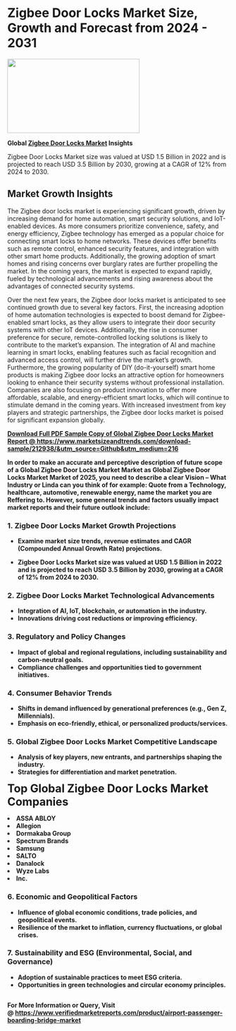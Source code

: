 <H1>Zigbee Door Locks Market Size, Growth and Forecast from 2024 - 2031</H1><img class="aligncenter size-medium wp-image-584254" src="https://thirdeyenews.in/wp-content/uploads/2024/09/Global-Market-Research-300x168.jpeg" alt="" width="300" height="168" /><p><strong>Global&nbsp;<a href="https://www.marketsizeandtrends.com/download-sample/212938/&amp;utm_source=Github&utm_medium=216">Zigbee Door Locks Market</a> Insights</strong></p><p>Zigbee Door Locks Market size was valued at USD 1.5 Billion in 2022 and is projected to reach USD 3.5 Billion by 2030, growing at a CAGR of 12% from 2024 to 2030.</p><p><h2>Market Growth Insights</h2> <p>The Zigbee door locks market is experiencing significant growth, driven by increasing demand for home automation, smart security solutions, and IoT-enabled devices. As more consumers prioritize convenience, safety, and energy efficiency, Zigbee technology has emerged as a popular choice for connecting smart locks to home networks. These devices offer benefits such as remote control, enhanced security features, and integration with other smart home products. Additionally, the growing adoption of smart homes and rising concerns over burglary rates are further propelling the market. In the coming years, the market is expected to expand rapidly, fueled by technological advancements and rising awareness about the advantages of connected security systems.</p> <p><strong><a href="#"></a></strong></p> <p>Over the next few years, the Zigbee door locks market is anticipated to see continued growth due to several key factors. First, the increasing adoption of home automation technologies is expected to boost demand for Zigbee-enabled smart locks, as they allow users to integrate their door security systems with other IoT devices. Additionally, the rise in consumer preference for secure, remote-controlled locking solutions is likely to contribute to the market’s expansion. The integration of AI and machine learning in smart locks, enabling features such as facial recognition and advanced access control, will further drive the market’s growth. Furthermore, the growing popularity of DIY (do-it-yourself) smart home products is making Zigbee door locks an attractive option for homeowners looking to enhance their security systems without professional installation. Companies are also focusing on product innovation to offer more affordable, scalable, and energy-efficient smart locks, which will continue to stimulate demand in the coming years. With increased investment from key players and strategic partnerships, the Zigbee door locks market is poised for significant expansion globally.</p> <p><strong><a href="#"></p><p><span class=""><strong>Download Full PDF Sample Copy of Global Zigbee Door Locks Market Report</strong> @ <a href="https://www.marketsizeandtrends.com/download-sample/212938/&amp;utm_source=Github&utm_medium=216" target="_blank">https://www.marketsizeandtrends.com/download-sample/212938/&amp;utm_source=Github&utm_medium=216</a></span></p><p>In order to make an accurate and perceptive description of future scope of a Global&nbsp;Zigbee Door Locks Market Market as Global&nbsp;Zigbee Door Locks Market Market of 2025, you need to describe a clear Vision &ndash; What Industry or Linda can you think of for example: Quote from a Technology, healthcare, automotive, renewable energy, name the market you are Reffering to. However, some general trends and factors usually impact market reports and their future outlook include:</p><h3>1.&nbsp;<strong>Zigbee Door Locks Market Growth Projections</strong></h3><ul><li>Examine market size trends, revenue estimates and CAGR (Compounded Annual Growth Rate) projections.</li><li><p>Zigbee Door Locks Market size was valued at USD 1.5 Billion in 2022 and is projected to reach USD 3.5 Billion by 2030, growing at a CAGR of 12% from 2024 to 2030.</p></li></ul><h3>2.&nbsp;<strong>Zigbee Door Locks Market Technological Advancements</strong></h3><ul><li>Integration of AI, IoT, blockchain, or automation in the industry.</li><li>Innovations driving cost reductions or improving efficiency.</li></ul><h3>3.&nbsp;<strong>Regulatory and Policy Changes</strong></h3><ul><li>Impact of global and regional regulations, including sustainability and carbon-neutral goals.</li><li>Compliance challenges and opportunities tied to government initiatives.</li></ul><h3>4.&nbsp;<strong>Consumer Behavior Trends</strong></h3><ul><li>Shifts in demand influenced by generational preferences (e.g., Gen Z, Millennials).</li><li>Emphasis on eco-friendly, ethical, or personalized products/services.</li></ul><h3>5.&nbsp;<strong>Global Zigbee Door Locks Market Competitive Landscape</strong></h3><ul><li>Analysis of key players, new entrants, and partnerships shaping the industry.</li><li>Strategies for differentiation and market penetration.</li></ul><p data-pm-slice="1 1 []"><span style="color: inherit; font-family: inherit; font-size: 25px;">Top Global Zigbee Door Locks Market Companies</span></p><div class="" data-test-id=""><p><li>ASSA ABLOY</li><li> Allegion</li><li> Dormakaba Group</li><li> Spectrum Brands</li><li> Samsung</li><li> SALTO</li><li> Danalock</li><li> Wyze Labs</li><li> Inc.</li></p></div><h3>6.&nbsp;<strong>Economic and Geopolitical Factors</strong></h3><ul><li>Influence of global economic conditions, trade policies, and geopolitical events.</li><li>Resilience of the market to inflation, currency fluctuations, or global crises.</li></ul><h3>7.&nbsp;<strong>Sustainability and ESG (Environmental, Social, and Governance)</strong></h3><ul><li>Adoption of sustainable practices to meet ESG criteria.</li><li>Opportunities in green technologies and circular economy principles.</li></ul><h2><strong style="font-size: 14px;">For More Information or Query, Visit @&nbsp;</strong><a style="background-color: #ffffff; font-size: 14px;" href="https://www.marketsizeandtrends.com/report/zigbee-door-locks-market/" target="_blank">https://www.verifiedmarketreports.com/product/airport-passenger-boarding-bridge-market</a></h2>
